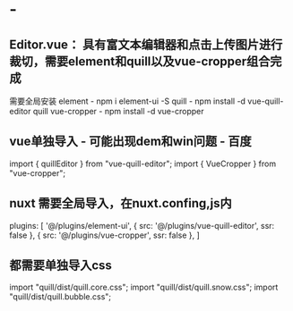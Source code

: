 # -
Editor.vue：
具有富文本编辑器和点击上传图片进行裁切，需要element和quill以及vue-cropper组合完成
---
需要全局安装
element - npm i element-ui -S
quill - npm install -d vue-quill-editor quill 
vue-cropper - npm install -d vue-cropper

## vue单独导入 - 可能出现dem和win问题 - 百度
import { quillEditor } from "vue-quill-editor";
import { VueCropper } from "vue-cropper";

##  nuxt 需要全局导入，在nuxt.confing,js内
  plugins: [
   '@/plugins/element-ui',
    { src: '@/plugins/vue-quill-editor', ssr: false },
    { src: '@/plugins/vue-cropper', ssr: false },
    ]
##  都需要单独导入css
import "quill/dist/quill.core.css";
import "quill/dist/quill.snow.css";
import "quill/dist/quill.bubble.css";

